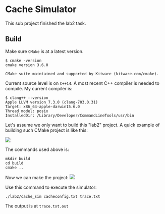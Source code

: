 # Cache Simulator
This sub project finished the lab2 task.

## Build
Make sure `CMake` is at a latest version.
```shell
$ cmake -version
cmake version 3.6.0

CMake suite maintained and supported by Kitware (kitware.com/cmake).
```

Current source level is on `C++14`. A most recent C++ compiler is needed to compile. My current compiler is:
```shell
$ clang++ --version
Apple LLVM version 7.3.0 (clang-703.0.31)
Target: x86_64-apple-darwin15.6.0
Thread model: posix
InstalledDir: /Library/Developer/CommandLineTools/usr/bin
```

Let's assume we only want to build this "lab2" project. A quick example of building such CMake project is like this:

![](https://www.dropbox.com/s/upvlqz9mk7byp1i/Screenshot%202016-11-25%2016.50.25.png?raw=1)

The commands used above is:
```shell
mkdir build
cd build
cmake ..
```

Now we can make the project:
![](https://www.dropbox.com/s/w29uku0yob77udc/Screenshot%202016-11-25%2016.55.00.png?raw=1)

Use this command to execute the simulator:
```shell
./lab2/cache_sim cacheconfig.txt trace.txt
```
The output is at `trace.txt.out`
